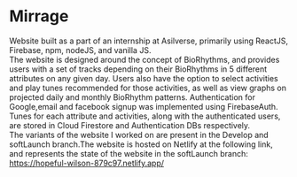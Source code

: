# Mirrage
Website built as a part of an internship at Asilverse, primarily using ReactJS, Firebase, npm, nodeJS, and vanilla JS. <br/>
The website is designed around the concept of BioRhythms, and provides users with a set of tracks depending on their BioRhythms in 5 different attributes on any given day. Users also have the option to select activities and play tunes recommended for those activities, as well as view graphs on projected daily and monthly BioRhythm patterns. Authentication for Google,email and facebook signup was implemented using FirebaseAuth. Tunes for each attribute and activities, along with the authenticated users, are stored in Cloud Firestore and Authentication DBs respectively.  <br/>
The variants of the website I worked on are present in the Develop and softLaunch branch.The website is hosted on Netlify at the following link, and represents the state of the website in the softLaunch branch:<br/>
https://hopeful-wilson-879c97.netlify.app/

 
